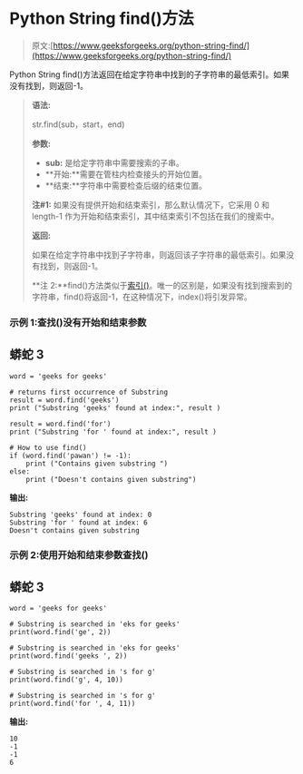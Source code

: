 # Python String find()方法

> 原文:[https://www.geeksforgeeks.org/python-string-find/](https://www.geeksforgeeks.org/python-string-find/)

Python String find()方法返回在给定字符串中找到的子字符串的最低索引。如果没有找到，则返回-1。

> **语法:**
> 
> str.find(sub，start，end)
> 
> **参数:**
> 
> *   **sub:** 是给定字符串中需要搜索的子串。
> *   **开始:**需要在管柱内检查接头的开始位置。
> *   **结束:**字符串中需要检查后缀的结束位置。
> 
> **注#1:** 如果没有提供开始和结束索引，那么默认情况下，它采用 0 和 length-1 作为开始和结束索引，其中结束索引不包括在我们的搜索中。
> 
> **返回:**
> 
> 如果在给定字符串中找到子字符串，则返回该子字符串的最低索引。如果没有找到，则返回-1。
> 
> **注 2:**find()方法类似于[索引()](https://www.geeksforgeeks.org/python-string-index-applications/)。唯一的区别是，如果没有找到搜索到的字符串，find()将返回-1，在这种情况下，index()将引发异常。

### 示例 1:查找()没有开始和结束参数

## 蟒蛇 3

```
word = 'geeks for geeks'

# returns first occurrence of Substring
result = word.find('geeks')
print ("Substring 'geeks' found at index:", result )

result = word.find('for')
print ("Substring 'for ' found at index:", result )

# How to use find()
if (word.find('pawan') != -1):
    print ("Contains given substring ")
else:
    print ("Doesn't contains given substring")
```

**输出:**

```
Substring 'geeks' found at index: 0
Substring 'for ' found at index: 6
Doesn't contains given substring
```

### 示例 2:使用开始和结束参数查找()

## 蟒蛇 3

```
word = 'geeks for geeks'

# Substring is searched in 'eks for geeks' 
print(word.find('ge', 2)) 

# Substring is searched in 'eks for geeks' 
print(word.find('geeks ', 2)) 

# Substring is searched in 's for g' 
print(word.find('g', 4, 10)) 

# Substring is searched in 's for g' 
print(word.find('for ', 4, 11))
```

**输出:**

```
10
-1
-1
6
```